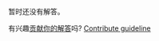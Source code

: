 
暂时还没有解答。

有兴趣[贡献你的解答](https://github.com/BFEdev/BFE.dev-solutions/blob/main/css/two-column-layout_zh.md)吗? [Contribute guideline](https://github.com/BFEdev/BFE.dev-solutions#how-to-contribute)

